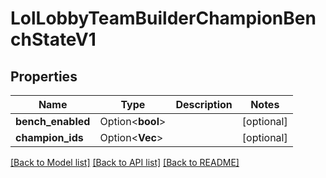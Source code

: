 # LolLobbyTeamBuilderChampionBenchStateV1

## Properties

Name | Type | Description | Notes
------------ | ------------- | ------------- | -------------
**bench_enabled** | Option<**bool**> |  | [optional]
**champion_ids** | Option<**Vec<i32>**> |  | [optional]

[[Back to Model list]](../README.md#documentation-for-models) [[Back to API list]](../README.md#documentation-for-api-endpoints) [[Back to README]](../README.md)


